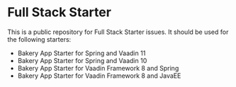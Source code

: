 # Full Stack Starter

This is a public repository for Full Stack Starter issues. It should be used for the following starters:


- Bakery App Starter for Spring and Vaadin 11
- Bakery App Starter for Spring and Vaadin 10
- Bakery App Starter for Vaadin Framework 8 and Spring
- Bakery App Starter for Vaadin Framework 8 and JavaEE

